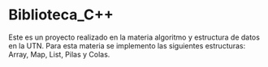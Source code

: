 # Biblioteca_C++
Este es un proyecto realizado en la materia algoritmo y estructura de datos en la UTN. Para esta materia se implemento las siguientes estructuras: Array, Map, List, Pilas y Colas.
